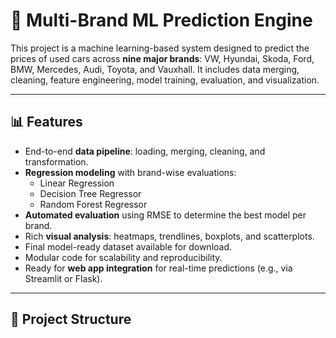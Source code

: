 # 🚗 Multi-Brand ML Prediction Engine

This project is a machine learning-based system designed to predict the prices of used cars across **nine major brands**: VW, Hyundai, Skoda, Ford, BMW, Mercedes, Audi, Toyota, and Vauxhall. It includes data merging, cleaning, feature engineering, model training, evaluation, and visualization.

---

## 📊 Features

- End-to-end **data pipeline**: loading, merging, cleaning, and transformation.
- **Regression modeling** with brand-wise evaluations:
  - Linear Regression
  - Decision Tree Regressor
  - Random Forest Regressor
- **Automated evaluation** using RMSE to determine the best model per brand.
- Rich **visual analysis**: heatmaps, trendlines, boxplots, and scatterplots.
- Final model-ready dataset available for download.
- Modular code for scalability and reproducibility.
- Ready for **web app integration** for real-time predictions (e.g., via Streamlit or Flask).

---

## 📁 Project Structure

